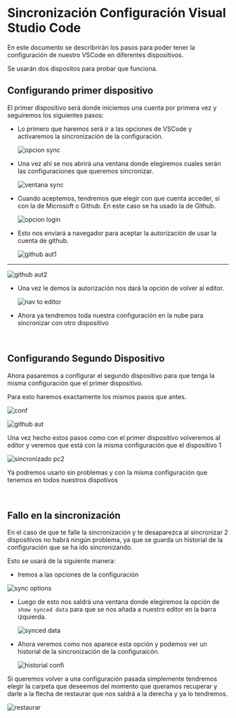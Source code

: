 # Sincronización Configuración Visual Studio Code

En este documento se describrirán los pasos para poder tener la configuración de nuestro VSCode en diferentes dispositivos.

Se usarán dos dispositos para probar que funciona.

## Configurando primer dispositivo

El primer dispositivo será donde iniciemos una cuenta por primera vez y seguiremos los siguientes pasos:

- Lo primero que haremos será ir a las opciones de VSCode y activaremos la sincronización de la configuración.

  ![opcion sync](./img/1.png)

- Una vez ahí se nos abrirá una ventana donde elegiremos cuales serán las configuraciones que queremos sincronizar.

  ![ventana sync](./img/2.png)

- Cuando aceptemos, tendremos que elegir con que cuenta acceder, si con la de Microsoft o Github. En este caso se ha usado la de Github.

  ![opcion login](./img/3.png)

- Esto nos enviará a navegador para aceptar la autorización de usar la cuenta de github.

  ![github aut1](./img/4.png)

___

  ![github aut2](./img/5.png)

- Una vez le demos la autorización nos dará la opción de volver al editor.

  ![nav to editor](./img/6.png)

- Ahora ya tendremos toda nuestra configuración en la nube para sincronizar con otro dispositivo

<br>

## Configurando Segundo Dispositivo

Ahora pasaremos a configurar el segundo dispositivo para que tenga la misma configuración que el primer dispositivo.

Para esto haremos exactamente los mismos pasos que antes.

![conf](./img/8.png)

![github aut](./img/9.png)

Una vez hecho estos pasos como con el primer dispositivo volveremos al editor y veremos que está con la misma configuración que el dispositivo 1

![sincronizado pc2](./img/10.png)

Ya podremos usarlo sin problemas y con la misma configuración que tenemos en todos nuestros dispotivos

<br>

## Fallo en la sincronización

En el caso de que te falle la sincronización y te desaparezca al sincronizar 2 dispositivos no habrá ningún problema, ya que se guarda un historial de la configuración que se ha ido sincronizando.

Esto se usará de la siguiente manera:

- Iremos a las opciones de la configuración

 ![sync options](./img/11.png)

- Luego de esto nos saldrá una ventana donde elegiremos la opción de `show synced data` para que se nos añada a nuestro editor en la barra izquierda.

  ![synced data](./img/12.png)

- Ahora veremos como nos aparece esta opción y podemos ver un historial de la sincronización de la configuraicón.

  ![historial confi](./img/13.png)

Si queremos volver a una configuración pasada simplemente tendremos elegir la carpeta que deseemos del momento que queramos recuperar y darle a la flecha de restaurar que nos saldrá a la derecha y ya lo tendremos.

  ![restaurar](./img/14.png)
